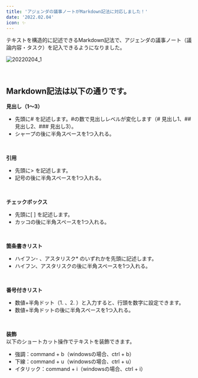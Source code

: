 ```yaml
---
title: 'アジェンダの議事ノートがMarkdown記法に対応しました！'
date: '2022.02.04'
icon: ✨
---
```

テキストを構造的に記述できるMarkdown記法で、アジェンダの議事ノート（議論内容・タスク）を記入できるようになりました。
<br>

![20220204_1](https://user-images.githubusercontent.com/92074639/152938731-b458f103-ea85-45a2-916c-2719d3eee5b3.png)

<br>

## Markdown記法は以下の通りです。
**見出し（1～3）**
  - 先頭に# を記述します。#の数で見出しレベルが変化します（# 見出し1、## 見出し2、### 見出し3）。
  - シャープの後に半角スペースを1つ入れる。
<br>

**引用**
  - 先頭に> を記述します。
  - 記号の後に半角スペースを1つ入れる。
<br>

**チェックボックス**
  - 先頭に[ ] を記述します。
  - カッコの後に半角スペースを1つ入れる。
<br>

**箇条書きリスト**
  - ハイフン- 、アスタリスク* のいずれかを先頭に記述します。
  - ハイフン、アスタリスクの後に半角スペースを1つ入れる。
<br>

**番号付きリスト**
  - 数値+半角ドット（1. 、2. ）と入力すると、行頭を数字に設定できます。
  - 数値+半角ドットの後に半角スペースを1つ入れる。
<br>

**装飾**<br>
以下のショートカット操作でテキストを装飾できます。
  - 強調：command + b（windowsの場合、ctrl + b）
  - 下線：command + u（windowsの場合、ctrl + u）
  - イタリック：command + i（windowsの場合、ctrl + i）
<br>
